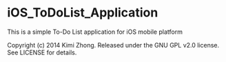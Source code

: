 iOS_ToDoList_Application
========================

This is a simple To-Do List application for iOS mobile platform

Copyright (c) 2014 Kimi Zhong.
Released under the GNU GPL v2.0 license. See LICENSE for details.
